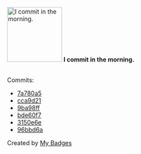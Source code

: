 <img src="https://github.com/my-badges/my-badges/blob/master/src/all-badges/time-of-commit/morning-commits.png?raw=true" alt="I commit in the morning." title="I commit in the morning." width="128">
<strong>I commit in the morning.</strong>
<br><br>

Commits:

- <a href="https://github.com/alexkunin/payever-frontend-assessment/commit/7a780a5e26c3f04bd7bcbba3ae19d009ce3d6b0b">7a780a5</a>
- <a href="https://github.com/alexkunin/payever-frontend-assessment/commit/cca9d21d59dd5e61c49f54a51aac408c9d23cc22">cca9d21</a>
- <a href="https://github.com/alexkunin/payever-frontend-assessment/commit/9ba98ff87772d6b34f7f460e97f10293c692fde9">9ba98ff</a>
- <a href="https://github.com/alexkunin/payever-frontend-assessment/commit/bde60f7e707f388e56d32d318fb14464a2de7b5b">bde60f7</a>
- <a href="https://github.com/alexkunin/payever-frontend-assessment/commit/3150e6ebea9052a220e701b498a388c8772a933f">3150e6e</a>
- <a href="https://github.com/alexkunin/payever-frontend-assessment/commit/96bbd6a7b5d7dbfb58990b71017081f533f19ac1">96bbd6a</a>


Created by <a href="https://github.com/my-badges/my-badges">My Badges</a>